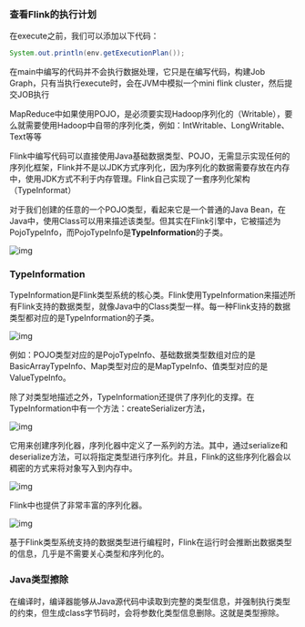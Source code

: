 

### 查看Flink的执行计划

在execute之前，我们可以添加以下代码：

```java
System.out.println(env.getExecutionPlan());
```

在main中编写的代码并不会执行数据处理，它只是在编写代码，构建Job Graph，只有当执行execute时，会在JVM中模拟一个mini flink cluster，然后提交JOB执行



MapReduce中如果使用POJO，是必须要实现Hadoop序列化的（Writable），要么就需要使用Hadoop中自带的序列化类，例如：IntWritable、LongWritable、Text等等

Flink中编写代码可以直接使用Java基础数据类型、POJO，无需显示实现任何的序列化框架，Flink并不是以JDK方式序列化，因为序列化的数据需要存放在内存中，使用JDK方式不利于内存管理。Flink自己实现了一套序列化架构（TypeInformat）

对于我们创建的任意的一个POJO类型，看起来它是一个普通的Java Bean，在Java中，使用Class可以用来描述该类型。但其实在Flink引擎中，它被描述为PojoTypeInfo，而PojoTypeInfo是**TypeInformation**的子类。

![img](https://pic3.zhimg.com/80/v2-3de8efcf88053ac5f48bf3c2636058c6_720w.jpg)

### TypeInformation

TypeInformation是Flink类型系统的核心类。Flink使用TypeInformation来描述所有Flink支持的数据类型，就像Java中的Class类型一样。每一种Flink支持的数据类型都对应的是TypeInformation的子类。

![img](https://pic3.zhimg.com/80/v2-0ca1804f7276654ce2192d07828dca26_720w.jpg)

例如：POJO类型对应的是PojoTypeInfo、基础数据类型数组对应的是BasicArrayTypeInfo、Map类型对应的是MapTypeInfo、值类型对应的是ValueTypeInfo。

除了对类型地描述之外，TypeInformation还提供了序列化的支撑。在TypeInformation中有一个方法：createSerializer方法，

![img](https://pic4.zhimg.com/80/v2-86e00d3fb13fe6516c274f2f28dee517_720w.jpg)

它用来创建序列化器，序列化器中定义了一系列的方法。其中，通过serialize和deserialize方法，可以将指定类型进行序列化。并且，Flink的这些序列化器会以稠密的方式来将对象写入到内存中。

![img](https://pic3.zhimg.com/80/v2-1a6d8696b23af5f603db57ad4590a3d2_720w.jpg)

Flink中也提供了非常丰富的序列化器。

![img](https://pic4.zhimg.com/80/v2-27d183afef4b2f83b8fc16b484aa09f7_720w.jpg)

基于Flink类型系统支持的数据类型进行编程时，Flink在运行时会推断出数据类型的信息，几乎是不需要关心类型和序列化的。



### Java类型擦除

在编译时，编译器能够从Java源代码中读取到完整的类型信息，并强制执行类型的约束，但生成class字节码时，会将参数化类型信息删除。这就是类型擦除。
